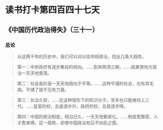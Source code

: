 读书打卡第四百四十七天
===

《中国历代政治得失》（三十一）
---
### 总论

> 从这两千年的历史中，我们可以对以往传统政治，找出几条大趋势。

> 第一：中央政府有逐步集权的倾向。……到宋明清三朝，……结果使地方政治一天天地衰落。

> 第二：社会各阶层一天天地趋向于平等。……这种平铺的社会，也有其毛病。平铺了就不见有力量。

> 第三：长治久安，……在这种情形下的知识分子，至多也只能维持上三代。……皇室的权，总是逐步升，政府的权，总是逐步降。

> 第四：中国的政治制度，相沿日久，一天天地繁密化。……制度愈繁密，人才愈束缚。这一趋势，却使中国政治有后不如前之感。